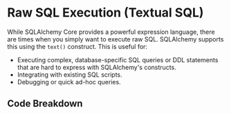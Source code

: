# Raw SQL Execution (Textual SQL)

While SQLAlchemy Core provides a powerful expression language, there are times when you simply want to execute raw SQL. SQLAlchemy supports this using the `text()` construct. This is useful for:

- Executing complex, database-specific SQL queries or DDL statements that are hard to express with SQLAlchemy's constructs.
- Integrating with existing SQL scripts.
- Debugging or quick ad-hoc queries.

## Code Breakdown

